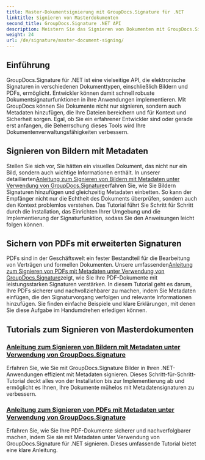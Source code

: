 ```yaml
---
title: Master-Dokumentsignierung mit GroupDocs.Signature für .NET
linktitle: Signieren von Masterdokumenten
second_title: GroupDocs.Signature .NET API
description: Meistern Sie das Signieren von Dokumenten mit GroupDocs.Signature für .NET in unseren ausführlichen Tutorials. Signieren Sie Bilder und PDFs mühelos mit Metadaten.
weight: 24
url: /de/signature/master-document-signing/
---
```

## Einführung

GroupDocs.Signature für .NET ist eine vielseitige API, die elektronische Signaturen in verschiedenen Dokumenttypen, einschließlich Bildern und PDFs, ermöglicht. Entwickler können damit schnell robuste Dokumentsignaturfunktionen in ihre Anwendungen implementieren. Mit GroupDocs können Sie Dokumente nicht nur signieren, sondern auch Metadaten hinzufügen, die Ihre Dateien bereichern und für Kontext und Sicherheit sorgen. Egal, ob Sie ein erfahrener Entwickler sind oder gerade erst anfangen, die Beherrschung dieses Tools wird Ihre Dokumentenverwaltungsfähigkeiten verbessern.

## Signieren von Bildern mit Metadaten  
Stellen Sie sich vor, Sie hätten ein visuelles Dokument, das nicht nur ein Bild, sondern auch wichtige Informationen enthält. In unserer detaillierten[Anleitung zum Signieren von Bildern mit Metadaten unter Verwendung von GroupDocs.Signature](./signing-images-with-metadata/)erfahren Sie, wie Sie Bildern Signaturen hinzufügen und gleichzeitig Metadaten einbetten. So kann der Empfänger nicht nur die Echtheit des Dokuments überprüfen, sondern auch den Kontext problemlos verstehen. Das Tutorial führt Sie Schritt für Schritt durch die Installation, das Einrichten Ihrer Umgebung und die Implementierung der Signaturfunktion, sodass Sie den Anweisungen leicht folgen können.

## Sichern von PDFs mit erweiterten Signaturen  
 PDFs sind in der Geschäftswelt ein fester Bestandteil für die Bearbeitung von Verträgen und formellen Dokumenten. Unsere umfassenden[Anleitung zum Signieren von PDFs mit Metadaten unter Verwendung von GroupDocs.Signature](./signing-pdf-with-metadata/)zeigt, wie Sie Ihre PDF-Dokumente mit leistungsstarken Signaturen verstärken. In diesem Tutorial geht es darum, Ihre PDFs sicherer und nachvollziehbarer zu machen, indem Sie Metadaten einfügen, die den Signaturvorgang verfolgen und relevante Informationen hinzufügen. Sie finden einfache Beispiele und klare Erklärungen, mit denen Sie diese Aufgabe im Handumdrehen erledigen können.

## Tutorials zum Signieren von Masterdokumenten
### [Anleitung zum Signieren von Bildern mit Metadaten unter Verwendung von GroupDocs.Signature](./signing-images-with-metadata/)
Erfahren Sie, wie Sie mit GroupDocs.Signature Bilder in Ihren .NET-Anwendungen effizient mit Metadaten signieren. Dieses Schritt-für-Schritt-Tutorial deckt alles von der Installation bis zur Implementierung ab und ermöglicht es Ihnen, Ihre Dokumente mühelos mit Metadatensignaturen zu verbessern.
### [Anleitung zum Signieren von PDFs mit Metadaten unter Verwendung von GroupDocs.Signature](./signing-pdf-with-metadata/)
Erfahren Sie, wie Sie Ihre PDF-Dokumente sicherer und nachverfolgbarer machen, indem Sie sie mit Metadaten unter Verwendung von GroupDocs.Signature für .NET signieren. Dieses umfassende Tutorial bietet eine klare Anleitung.